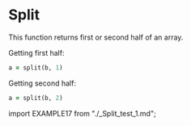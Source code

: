 # Split

This function returns first or second half of an array.

Getting first half:

```fortran
a = split(b, 1)
```

Getting second half:

```fortran
a = split(b, 2)
```

import EXAMPLE17 from "./_Split_test_1.md";

<EXAMPLE17 />
